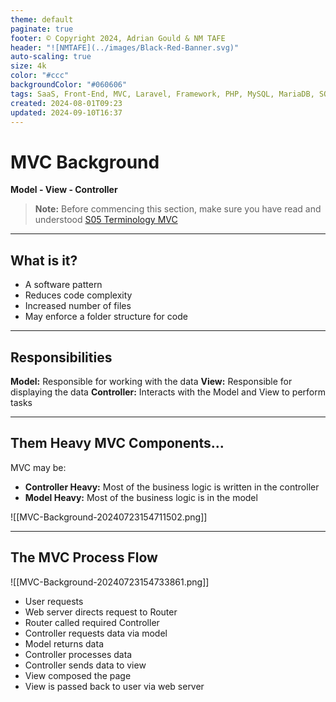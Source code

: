 ```yaml
---
theme: default
paginate: true
footer: © Copyright 2024, Adrian Gould & NM TAFE
header: "![NMTAFE](../images/Black-Red-Banner.svg)"
auto-scaling: true
size: 4k
color: "#ccc"
backgroundColor: "#060606"
tags: SaaS, Front-End, MVC, Laravel, Framework, PHP, MySQL, MariaDB, SQLite, Testing, Unit Testing, Feature Testing, PEST
created: 2024-08-01T09:23
updated: 2024-09-10T16:37
---
```


# MVC Background

**Model - View - Controller**

> **Note:** Before commencing this section, make sure you have read and understood [S05 Terminology MVC](S05-Terminology-MVC.md)

---

## What is it?

- A software pattern
- Reduces code complexity
- Increased number of files
- May enforce a folder structure for code

--- 

## Responsibilities

**Model:** Responsible for working with the data
**View:** Responsible for displaying the data
**Controller:** Interacts with the Model and View to perform tasks

---

## Them Heavy MVC Components...

MVC may be:

- **Controller Heavy:** Most of the business logic is written in the controller
- **Model Heavy:** Most of the business logic is in the model

![[MVC-Background-20240723154711502.png]]


---

## The MVC Process Flow
![[MVC-Background-20240723154733861.png]]
- User requests
- Web server directs request to Router
- Router called required Controller
- Controller requests data via model
- Model returns data
- Controller processes data
- Controller sends data to view
- View composed the page
- View is passed back to user via web server
